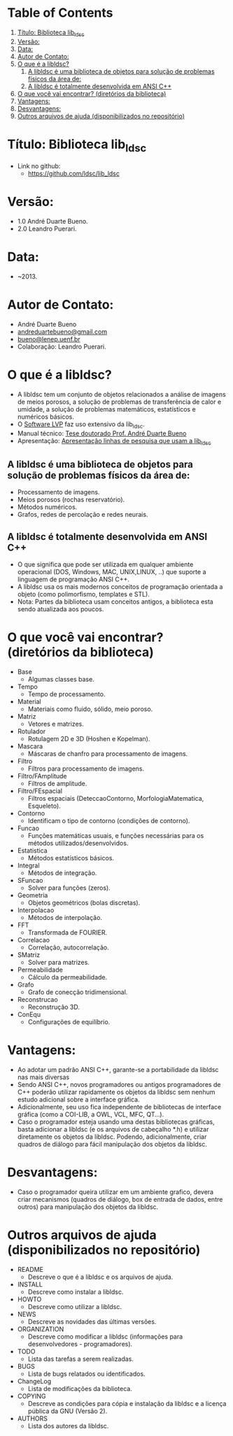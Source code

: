 
# Table of Contents

1.  [Título: Biblioteca lib<sub>ldsc</sub>](#orga203df2)
2.  [Versão:](#orgbc15af6)
3.  [Data:](#org08aafc1)
4.  [Autor de Contato:](#org9981ecc)
5.  [O que é a libldsc?](#org580e23d)
    1.  [A libldsc é uma biblioteca de objetos para solução de problemas físicos da área de:](#org471839c)
    2.  [A libldsc é totalmente desenvolvida em ANSI C++](#org3b15c77)
6.  [O que você vai encontrar? (diretórios da biblioteca)](#org09be4b9)
7.  [Vantagens:](#orgf809062)
8.  [Desvantagens:](#org83a6c94)
9.  [Outros arquivos de ajuda (disponibilizados no repositório)](#org8843896)


<a id="orga203df2"></a>

# Título: Biblioteca lib<sub>ldsc</sub>

-   Link no github:
    -   <https://github.com/ldsc/lib_ldsc>


<a id="orgbc15af6"></a>

# Versão:

-   1.0 André Duarte Bueno.
-   2.0 Leandro Puerari.


<a id="org08aafc1"></a>

# Data:

-   ~2013.


<a id="org9981ecc"></a>

# Autor de Contato:

-   André Duarte Bueno
-   [andreduartebueno@gmail.com](mailto:andreduartebueno@gmail.com)
-   [bueno@lenep.uenf.br](mailto:bueno@lenep.uenf.br)
-   Colaboração: Leandro Puerari.


<a id="org580e23d"></a>

# O que é a libldsc?

-   A libldsc tem um conjunto de objetos relacionados a análise de imagens de meios porosos, a solução de problemas de transferência de calor e umidade, a solução de problemas matemáticos, estatísticos e numéricos básicos.
-   O [Software LVP](https://github.com/ldsc/lvp) faz uso extensivo da lib<sub>ldsc</sub>.
-   Manual técnico: [Tese doutorado Prof. André Duarte Bueno](https://github.com/ldsc/lib_ldsc/blob/master/doc/ManualTecnico/Doutorado-AndreDuarteBueno.pdf)
-   Apresentação:  [Apresentação linhas de pesquisa que usam a lib<sub>ldsc</sub>](https://github.com/ldsc/lib_ldsc/blob/master/doc/ManualTecnico/ApresentacaoLinhaPesquisaAnaliseDeImagens-ProcParalelo-Bueno-2023-reduzida.pdf)


<a id="org471839c"></a>

## A libldsc é uma biblioteca de objetos para solução de problemas físicos da área de:

-   Processamento de imagens.
-   Meios porosos (rochas reservatório).
-   Métodos numéricos.
-   Grafos, redes de percolação e redes neurais.


<a id="org3b15c77"></a>

## A libldsc é totalmente desenvolvida em ANSI C++

-   O que significa que pode ser utilizada em qualquer ambiente operacional (DOS, Windows, MAC, UNIX,LINUX, ..) que suporte a linguagem de programação  ANSI C++.
-   A libldsc usa os mais modernos conceitos de programação orientada a objeto  (como polimorfismo, templates e STL).
-   Nota:	Partes da biblioteca usam conceitos antigos, a biblioteca esta sendo atualizada aos poucos.


<a id="org09be4b9"></a>

# O que você vai encontrar? (diretórios da biblioteca)

-   Base
    -   Algumas classes base.
-   Tempo
    -   Tempo de processamento.
-   Material
    -   Materiais como fluido, sólido, meio poroso.
-   Matriz
    -   Vetores e matrizes.
-   Rotulador
    -   Rotulagem 2D e 3D (Hoshen e Kopelman).
-   Mascara
    -   Máscaras de chanfro para processamento de imagens.
-   Filtro
    -   Filtros para processamento de imagens.
-   Filtro/FAmplitude
    -   Filtros de amplitude.
-   Filtro/FEspacial
    -   Filtros espaciais (DeteccaoContorno, MorfologiaMatematica, Esqueleto).
-   Contorno
    -   Identificam o tipo de contorno (condições de contorno).
-   Funcao
    -   Funções matemáticas usuais, e funções necessárias para os métodos utilizados/desenvolvidos.
-   Estatistica
    -   Métodos estatísticos básicos.
-   Integral
    -   Métodos de integração.
-   SFuncao
    -   Solver para funções (zeros).
-   Geometria
    -   Objetos geométricos (bolas discretas).
-   Interpolacao
    -   Métodos de interpolação.
-   FFT
    -   Transformada de FOURIER.
-   Correlacao
    -   Correlação, autocorrelação.
-   SMatriz
    -   Solver para matrizes.
-   Permeabilidade
    -   Cálculo da permeabilidade.
-   Grafo
    -   Grafo de conecção tridimensional.
-   Reconstrucao
    -   Reconstrução 3D.
-   ConEqu
    -   Configurações de equilíbrio.


<a id="orgf809062"></a>

# Vantagens:

-   Ao adotar um padrão ANSI C++, garante-se a portabilidade da libldsc  nas mais diversas
-   Sendo ANSI C++, novos programadores ou antigos programadores de C++ poderão utilizar rapidamente os objetos da libldsc sem nenhum estudo adicional sobre a interface gráfica.
-   Adicionalmente, seu uso fica independente de bibliotecas de interface gráfica (como a COI-LIB, a OWL, VCL, MFC, QT&#x2026;).
-   Caso o programador esteja usando uma destas bibliotecas gráficas, basta adicionar a libldsc  (e os arquivos de cabeçalho \*.h) e utilizar diretamente os objetos da libldsc. Podendo, adicionalmente, criar quadros de diálogo para fácil manipulação dos objetos da libldsc.


<a id="org83a6c94"></a>

# Desvantagens:

-   Caso o programador queira utilizar em um ambiente grafico, devera criar mecanismos (quadros de diálogo, box de entrada de dados, entre outros) para manipulação dos objetos da libldsc.


<a id="org8843896"></a>

# Outros arquivos de ajuda (disponibilizados no repositório)

-   README
    -   Descreve o que é a libldsc e os arquivos de ajuda.
-   INSTALL
    -   Descreve como instalar a libldsc.
-   HOWTO
    -   Descreve como utilizar a libldsc.
-   NEWS
    -   Descreve as novidades das últimas versões.
-   ORGANIZATION
    -   Descreve como modificar a libldsc (informações para desenvolvedores - programadores).
-   TODO
    -   Lista das tarefas a serem realizadas.
-   BUGS
    -   Lista de bugs relatados ou identificados.
-   ChangeLog
    -   Lista de modificações da biblioteca.
-   COPYING
    -   Descreve as condições para cópia e instalação da libldsc e a licença pública da GNU (Versão 2).
-   AUTHORS
    -   Lista dos autores da libldsc.

